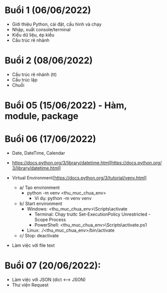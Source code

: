 # Buổi 1 (06/06/2022)
* Giới thiệu Python, cài đặt, cấu hình và chạy
* Nhập, xuất console/terminal
* Kiểu dữ liệu, ép kiểu
* Cấu trúc rẽ nhánh

# Buổi 2 (08/06/2022)
* Cấu trúc rẽ nhánh (tt)
* Cấu trúc lặp
* Chuỗi

# Buổi 05 (15/06/2022) - Hàm, module, package

# Buổi 06 (17/06/2022)
* Date, DateTime, Calendar
* https://docs.python.org/3/library/datetime.html[https://docs.python.org/3/library/datetime.html]

* Virtual Environment[https://docs.python.org/3/tutorial/venv.html]
  * a/ Tạo environment
    * python -m venv <thu_muc_chua_env>
      * Ví dụ: python -m venv venv
  * b/ Start environment
    * Windows: <thu_muc_chua_env>\Scripts\activate
      * Terminal: Chạy trước Set-ExecutionPolicy Unrestricted -Scope Process
      * PowerShell: <thu_muc_chua_env>\Scripts\activate.ps1
    * Linux: ./<thu_muc_chua_env>/bin/activate
  * c/ Stop: deactivate

* Làm việc với file text

# Buồi 07 (20/06/2022):
* Làm việc với JSON (dict <--> JSON)
* Thư viện Request